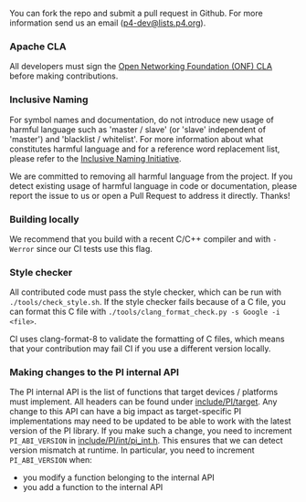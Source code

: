 You can fork the repo and submit a pull request in Github. For more information
send us an email (p4-dev@lists.p4.org).

### Apache CLA

All developers must sign the [Open Networking Foundation (ONF)
CLA](https://cla.opennetworking.org) before making contributions.

### Inclusive Naming

For symbol names and documentation, do not introduce new usage of harmful
language such as 'master / slave' (or 'slave' independent of 'master') and
'blacklist / whitelist'. For more information about what constitutes harmful
language and for a reference word replacement list, please refer to the
[Inclusive Naming Initiative](https://inclusivenaming.org/).

We are committed to removing all harmful language from the project. If you
detect existing usage of harmful language in code or documentation, please
report the issue to us or open a Pull Request to address it directly. Thanks!

### Building locally

We recommend that you build with a recent C/C++ compiler and with `-Werror`
since our CI tests use this flag.

### Style checker

All contributed code must pass the style checker, which can be run with
`./tools/check_style.sh`. If the style checker fails because of a C file, you
can format this C file with `./tools/clang_format_check.py -s Google -i <file>`.

CI uses clang-format-8 to validate the formatting of C files, which means that
your contribution may fail CI if you use a different version locally.

### Making changes to the PI internal API

The PI internal API is the list of functions that target devices / platforms
must implement. All headers can be found under
[include/PI/target](include/PI/target). Any change to this API can have a big
impact as target-specific PI implementations may need to be updated to be able
to work with the latest version of the PI library. If you make such a change,
you need to increment `PI_ABI_VERSION` in
[include/PI/int/pi_int.h](include/PI/int/pi_int.h). This ensures that we can
detect version mismatch at runtime. In particular, you need to increment
`PI_ABI_VERSION` when:
 * you modify a function belonging to the internal API
 * you add a function to the internal API
